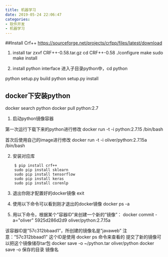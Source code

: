 ```yaml
---
title: 机器学习
date: 2019-05-24 22:06:47
categories: 
- 软件开发
- 机器学习
---
```


##Install Crf++
https://sourceforge.net/projects/crfpp/files/latest/download

1. install
tar zxvf CRF++-0.58.tar.gz
cd CRF++-0.58
./configure
make
sudo make install

2. install python interface
进入子目录python中，cd python

python setup.py build
python setup.py install

## docker下安装python

docker search python
docker pull python:2.7

1. 启动python镜像容器

第一次运行下载下来的python进行修改
docker run -t -i python:2.7.15 /bin/bash

首次后使用自己的image进行修改
docker run -t -i oliver/python:2.7.15a /bin/bash

2. 安装对应库
```
    $ pip install crf++ 
    sudo pip install sklearn
    sudo pip install tensorflow
    sudo pip install keras
    sudo pip install corenlp
```

3. 退出你刚才配置好的docker镜像
exit

4. 使用以下命令可以看到刚才退出的docker镜像
docker ps -a

5. 用以下命令，根据某个”容器ID”来创建一个新的”镜像”：
docker commit -a="oliver" 5925d286d2d9 oliver/python:2.7.15a

该容器ID是”57c312bbaad1”，所创建的镜像名是”javaweb”
注意：”57c312bbaad1” 这个ID是使用 docker ps 命令来查看的
提交了新的镜像可以把这个镜像储存tar包
docker save -o  ~/python.tar  oliver/python
docker  save -o  保存的目录  镜像名
